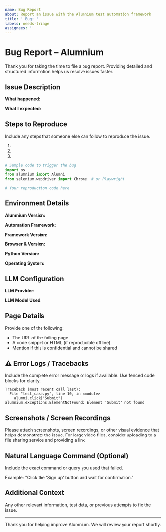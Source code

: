 ```yaml
---
name: Bug Report
about: Report an issue with the Alumnium test automation framework
title: ' Bug: '
labels: needs-triage
assignees: ''
---
```


#  Bug Report – Alumnium

Thank you for taking the time to file a bug report. Providing detailed and structured information helps us resolve issues faster.

##  Issue Description

**What happened:**  
<!-- Describe what actually happened -->

**What I expected:**  
<!-- What was supposed to happen instead? -->

##  Steps to Reproduce

Include any steps that someone else can follow to reproduce the issue.

1. 
2. 
3. 


```python
# Sample code to trigger the bug
import os
from alumnium import Alumni
from selenium.webdriver import Chrome  # or Playwright

# Your reproduction code here
```

##  Environment Details

**Alumnium Version:**  
<!-- Output of `pip show alumnium` -->

**Automation Framework:**  
<!-- Selenium or Playwright -->

**Framework Version:**  
<!-- e.g., Selenium 4.15.2 or Playwright 1.40.0 -->

**Browser & Version:**  
<!-- e.g., Chrome 120.0.6099.109 -->

**Python Version:**  
<!-- Output of `python --version` -->

**Operating System:**  
<!-- e.g., Ubuntu 22.04, macOS 14.2, Windows 11 -->

##  LLM Configuration

**LLM Provider:**  
<!-- OpenAI, Anthropic, Google (Gemini), Local LLM, etc. -->

**LLM Model Used:**  
<!-- e.g., gpt-4-turbo, claude-3-opus -->

##  Page Details

Provide one of the following:
- The URL of the failing page
- A code snippet or HTML (if reproducible offline)
- Mention if this is confidential and cannot be shared

## ⚠️ Error Logs / Tracebacks

Include the complete error message or logs if available. Use fenced code blocks for clarity.

```
Traceback (most recent call last):
  File "test_case.py", line 10, in <module>
    alumni.click("Submit")
alumnium.exceptions.ElementNotFound: Element 'Submit' not found
```

##  Screenshots / Screen Recordings

<p>Please attach screenshots, screen recordings, or other visual evidence that helps demonstrate the issue.
For large video files, consider uploading to a file sharing service and providing a link</p> 

##  Natural Language Command (Optional)

Include the exact command or query you used that failed.

Example:
"Click the 'Sign up' button and wait for confirmation."

##  Additional Context

Any other relevant information, test data, or previous attempts to fix the issue.

---

Thank you for helping improve Alumnium. We will review your report shortly.
